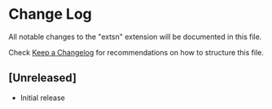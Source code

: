 # Change Log

All notable changes to the "extsn" extension will be documented in this file.

Check [Keep a Changelog](http://keepachangelog.com/) for recommendations on how to structure this file.

## [Unreleased]

- Initial release